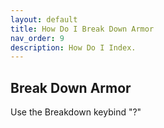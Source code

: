 ```yaml
---
layout: default
title: How Do I Break Down Armor
nav_order: 9
description: How Do I Index.
---
```


## Break Down Armor

Use the Breakdown keybind "?"

